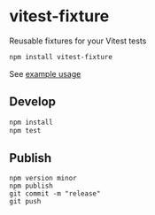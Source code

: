 # vitest-fixture

Reusable fixtures for your Vitest tests

```bash
npm install vitest-fixture
```

See [example usage](./example/example.test.js)

## Develop

```bash
npm install
npm test
```

## Publish

```
npm version minor
npm publish
git commit -m "release"
git push
```
